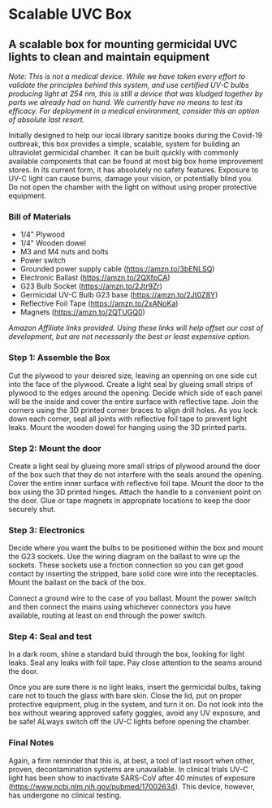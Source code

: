 # Scalable UVC Box
A scalable box for mounting germicidal UVC lights to clean and maintain equipment
---
*Note: This is not a medical device. While we have taken every effort to validate the principles behind this system, and use certified UV-C bulbs producing light at 254 nm, this is still a device that was kludged together by parts we already had on hand. We currently have no means to test its efficacy. For deployment in a medical environment, consider this an option of absolute last resort.*

Initially designed to help our local library sanitize books during the Covid-19 outbreak, this box provides a simple, scalable, system for building an ultraviolet germicidal chamber. It can be built quickly with commonly available components that can be found at most big box home improvement stores. In its current form, it has absolutely no safety features. Exposure to UV-C light can cause burns, damage your vision, or potentially blind you. Do not open the chamber with the light on without using proper protective equipment. 

### Bill of Materials
- 1/4" Plywood
- 1/4" Wooden dowel
- M3 and M4 nuts and bolts
- Power switch
- Grounded power supply cable (https://amzn.to/3bENLSQ)
- Electronic Ballast (https://amzn.to/2QXfpCA)
- G23 Bulb Socket (https://amzn.to/2Jtr9Zr)
- Germicidal UV-C Bulb G23 base (https://amzn.to/2Jt0Z8Y)
- Reflective Foil Tape (https://amzn.to/2xANoKa)
- Magnets (https://amzn.to/2QTUGQ0)

*Amazon Affiliate links provided. Using these links will help offset our cost of development, but are not necessarily the best or least expensive option.*

### Step 1: Assemble the Box

Cut the plywood to your deisred size, leaving an openning on one side cut into the face of the plywood. Create a light seal by glueing small strips of plywood to the edges around the opening. Decide which side of each panel will be the inside and cover the entire surface with reflective tape. Join the corners using the 3D printed corner braces to align drill holes. As you lock down each corner, seal all joints with reflective foil tape to prevent light leaks. Mount the wooden dowel for hanging using the 3D printed parts. 

### Step 2: Mount the door

Create a light seal by glueing more small strips of plywood around the door of the box such that they do not interfere with the seals around the opening. Cover the entire inner surface with reflective foil tape. Mount the door to the box using the 3D printed hinges. Attach the handle to a convenient point on the door. Glue or tape magnets in appropriate locations to keep the door securely shut. 

### Step 3: Electronics

Decide where you want the bulbs to be positioned within the box and mount the G23 sockets. Use the wiring diagram on the ballast to wire up the sockets. These sockets use a friction connection so you can get good contact by inserting the stripped, bare solid core wire into the receptacles. Mount the ballast on the back of the box. 

Connect a ground wire to the case of you ballast. Mount the power switch and then connect the mains using whichever connectors you have available, routing at least on end through the power switch. 

### Step 4: Seal and test

In a dark room, shine a standard buld through the box, looking for light leaks. Seal any leaks with foil tape. Pay close attention to the seams around the door. 

Once you are sure there is no light leaks, insert the germicidal bulbs, taking care not to touch the glass with bare skin. Close the lid, put on proper protective equipment, plug in the system, and turn it on. Do not look into the box without wearing approved safety goggles, avoid any UV exposure, and be safe! ALways switch off the UV-C lights before opening the chamber. 

### Final Notes

Again, a firm reminder that this is, at best, a tool of last resort when other, proven, decontamination systems are unavailable. In clinical trials UV-C light has been show to inactivate SARS-CoV after 40 minutes of exposure (https://www.ncbi.nlm.nih.gov/pubmed/17002634). This device, however, has undergone no clinical testing. 
